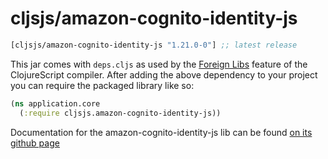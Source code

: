 # cljsjs/amazon-cognito-identity-js

[](dependency)
```clojure
[cljsjs/amazon-cognito-identity-js "1.21.0-0"] ;; latest release
```
[](/dependency)

This jar comes with `deps.cljs` as used by the [Foreign Libs][flibs] feature
of the ClojureScript compiler. After adding the above dependency to your project
you can require the packaged library like so:

```clojure
(ns application.core
  (:require cljsjs.amazon-cognito-identity-js))
```

Documentation for the amazon-cognito-identity-js lib can be found [on its github page](https://github.com/aws/amazon-cognito-identity-js)

[flibs]: https://clojurescript.org/reference/packaging-foreign-deps
